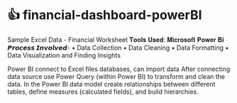 # :+1: financial-dashboard-powerBI
Sample Excel Data - Financial Worksheet
𝐓𝐨𝐨𝐥𝐬 𝐔𝐬𝐞𝐝: 𝐌𝐢𝐜𝐫𝐨𝐬𝐨𝐟𝐭 𝐏𝐨𝐰𝐞𝐫 𝐁𝐢
𝙋𝙧𝙤𝙘𝙚𝙨𝙨 𝙄𝙣𝙫𝙤𝙡𝙫𝙚𝙙-
•	Data Collection
•	Data Cleaning
•	Data Formatting
•	Data Visualization and Finding Insights

Power BI connect to Excel files databases, can import data After connecting data source use Power Query (within Power BI) to transform and clean the data. In the Power BI data model create relationships between different tables, define measures (calculated fields), and build hierarchies.

